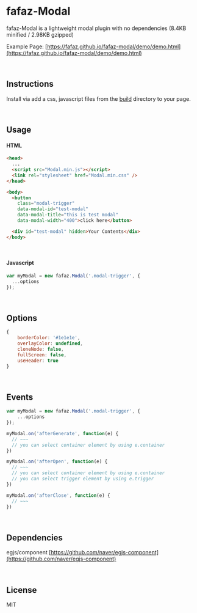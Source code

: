 # fafaz-Modal
fafaz-Modal is a lightweight modal plugin with no dependencies (8.4KB minified / 2.98KB gzipped)

Example Page: [https://fafaz.github.io/fafaz-modal/demo/demo.html](https://fafaz.github.io/fafaz-modal/demo/demo.html)


</br>

## Instructions

Install via add a css, javascript files from the [build](build) directory to your page.


<br/>

## Usage


#### HTML

```html
<head>
  ...
  <script src="Modal.min.js"></script>
  <link rel="stylesheet" href="Modal.min.css" />
</head>

<body>
  <button
    class="modal-trigger"
    data-modal-id="test-modal"
    data-modal-title="this is test modal"
    data-modal-width="400">click here</button>

  <div id="test-modal" hidden>Your Contents</div>
</body>
```


</br>

#### Javascript

```javascript
var myModal = new fafaz.Modal('.modal-trigger', {
  ...options
});
```


<br/>

## Options

```javascript
{
    borderColor: '#1e1e1e',
    overlayColor: undefined,
    cloneNode: false,
    fullScreen: false,
    useHeader: true
}
```


<br/>

## Events

```javascript
var myModal = new fafaz.Modal('.modal-trigger', {
    ...options
});

myModal.on('afterGenerate', function(e) {
  // ~~~
  // you can select container element by using e.container
})

myModal.on('afterOpen', function(e) {
  // ~~~
  // you can select container element by using e.container
  // you can select trigger element by using e.trigger
})

myModal.on('afterClose', function(e) {
  // ~~~
})
```


<br/>

## Dependencies

egjs/component [https://github.com/naver/egjs-component](https://github.com/naver/egjs-component)



<br/>

## License

MIT
